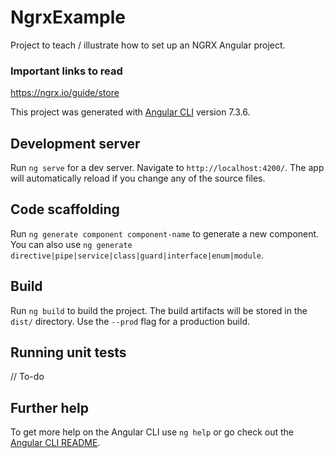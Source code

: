 # NgrxExample

Project to teach / illustrate how to set up an NGRX Angular project.

### Important links to read
https://ngrx.io/guide/store

This project was generated with [Angular CLI](https://github.com/angular/angular-cli) version 7.3.6.

## Development server

Run `ng serve` for a dev server. Navigate to `http://localhost:4200/`. The app will automatically reload if you change any of the source files.

## Code scaffolding

Run `ng generate component component-name` to generate a new component. You can also use `ng generate directive|pipe|service|class|guard|interface|enum|module`.

## Build

Run `ng build` to build the project. The build artifacts will be stored in the `dist/` directory. Use the `--prod` flag for a production build.

## Running unit tests

// To-do

## Further help

To get more help on the Angular CLI use `ng help` or go check out the [Angular CLI README](https://github.com/angular/angular-cli/blob/master/README.md).
